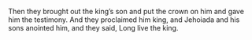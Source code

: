 Then they brought out the king’s son and put the crown on him and gave him the testimony. And they proclaimed him king, and Jehoiada and his sons anointed him, and they said, Long live the king.
